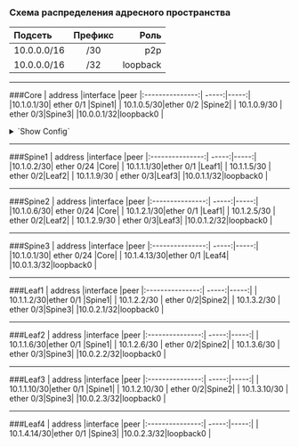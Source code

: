 ### Схема распределения адресного пространства

| Подсеть  | Префикс  |  Роль |
|:------------ |:---------------:| -----:|
|10.0.0.0/16|/30|p2p|
|10.0.0.0/16|/32|loopback|

---
###Core
|  address |interface |peer
|:---------------:| -----:|-----:|
|10.1.0.1/30| ether 0/1 |Spine1|
| 10.1.0.5/30|ether 0/2  |Spine2|
| 10.1.0.9/30 |  ether 0/3|Spine3|
|10.0.0.1/32|loopback0 |
<details>
  <summary>`Show Config`</summary>
<pre><code>
interface Loopback0
 ip address 10.0.0.1 255.255.255.255
!
interface Ethernet0/0
 description Spine1
 ip address 10.1.0.1 255.255.255.252
!
interface Ethernet0/1
 description Spine2
 ip address 10.1.0.5 255.255.255.252
!
interface Ethernet0/2
 description Spine3
 ip address 10.1.0.9 255.255.255.252
!
</code></pre>
</details>

---
###Spine1
 |  address |interface |peer
|:---------------:| -----:|-----:|
|10.1.0.2/30| ether 0/24 |Core|
| 10.1.1.1/30|ether 0/1  |Leaf1|
| 10.1.1.5/30 | ether 0/2|Leaf2|
| 10.1.1.9/30 | ether 0/3|Leaf3|
|10.0.1.1/32|loopback0 |

---
###Spine2
 |  address |interface |peer
|:---------------:| -----:|-----:|
|10.1.0.6/30| ether 0/24 |Core|
| 10.1.2.1/30|ether 0/1  |Leaf1|
| 10.1.2.5/30 |  ether 0/2|Leaf2|
| 10.1.2.9/30 |  ether 0/3|Leaf3|
|10.0.1.2/32|loopback0 |

---
###Spine3
 |  address |interface |peer
|:---------------:| -----:|-----:|
|10.1.0.1/30| ether 0/24 |Core|
| 10.1.4.13/30|ether 0/1  |Leaf4|
|10.0.1.3/32|loopback0 |

---
###Leaf1
 |  address |interface |peer
|:---------------:| -----:|-----:|
| 10.1.1.2/30|ether 0/1  |Spine1|
| 10.1.2.2/30 | ether 0/2|Spine2|
| 10.1.3.2/30 | ether 0/3|Spine3|
|10.0.2.1/32|loopback0 |

---
###Leaf2
 |  address |interface |peer
|:---------------:| -----:|-----:|
| 10.1.1.6/30|ether 0/1  |Spine1|
| 10.1.2.6/30 | ether 0/2|Spine2|
| 10.1.3.6/30 | ether 0/3|Spine3|
|10.0.2.2/32|loopback0 |

---
###Leaf3
 |  address |interface |peer
|:---------------:| -----:|-----:|
| 10.1.1.10/30|ether 0/1  |Spine1|
| 10.1.2.10/30 | ether 0/2|Spine2|
| 10.1.3.10/30 | ether 0/3|Spine3|
|10.0.2.3/32|loopback0 |

---
###Leaf4
 |  address |interface |peer
|:---------------:| -----:|-----:|
| 10.1.4.14/30|ether 0/1  |Spine3|
|10.0.2.3/32|loopback0 |
